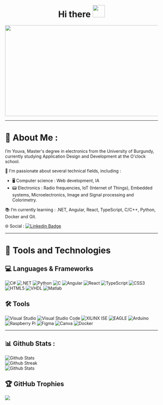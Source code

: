 <div id="header" align="center">
  <img src="https://komarev.com/ghpvc/?username=YouvaLo&style=flat-square&color=blue" alt=""/>
<h1>Hi there 
<img src="https://media3.giphy.com/media/v1.Y2lkPTc5MGI3NjExZWMybHJkN24zMWl1cGliYjhubnRqZjM0eWpjZTM0eG16ZzZsdnNyOSZlcD12MV9pbnRlcm5hbF9naWZfYnlfaWQmY3Q9cw/Q1FOFOOF6CE6FlNFxL/giphy.webp" alt="" width="40px" height="40px"/>
</h1>
</div>
<div align="center"> 
  <img src="https://www.lw-works.com/wp-content/uploads/2023/02/developpeur-web-competences.jpg" width="600" height="300"/>
</div>

----------------------------------------------------------------------------------------------------------------------------

# 💫 About Me :

I’m Youva, Master's degree in electronics from the University of Burgundy, currently studying Application Design and Development at the O'clock school.
  
📡 I'm passionate about several technical fields, including :
   - 🖥️ Computer science : Web development, IA 
   - 📟 Electronics : Radio frequencies, IoT (Internet of Things), Embedded systems, Microelectronics, Image and Signal processing and Colorimetry.
    
📚 I’m currently learning : .NET, Angular, React, TypeScript, C/C++, Python, Docker and Git. 

🌐 Social : [![Linkedin Badge](https://img.shields.io/badge/LinkedIn-%230077B5.svg?logo=linkedin&logoColor=white)](https://www.linkedin.com/in/youva-lounas/)

----------------------------------------------------------------------------------------------------------------------------

# 🧰 Tools and Technologies

## 💻 Languages & Frameworks
![C#](https://img.shields.io/badge/C%23-239120?style=for-the-badge&logo=csharp&logoColor=white)
![.NET](https://img.shields.io/badge/.NET-512BD4?style=for-the-badge&logo=.net&logoColor=white)
![Python](https://img.shields.io/badge/Python-3776AB?style=for-the-badge&logo=Python&logoColor=white)
![C](https://img.shields.io/badge/C-A8B9CC?style=for-the-badge&logo=c&logoColor=black)
![Angular](https://img.shields.io/badge/Angular-DD0031?style=for-the-badge&logo=Angular&logoColor=white)
![React](https://img.shields.io/badge/React-20232A?style=for-the-badge&logo=React&logoColor=61DAFB)
![TypeScript](https://img.shields.io/badge/TypeScript-3178C6?style=for-the-badge&logo=TypeScript&logoColor=white)
![CSS3](https://img.shields.io/badge/css3-%231572B6.svg?style=for-the-badge&logo=css3&logoColor=white) 
![HTML5](https://img.shields.io/badge/html5-%23E34F26.svg?style=for-the-badge&logo=html5&logoColor=white)
![VHDL](https://img.shields.io/badge/VHDL-9B2D30?style=for-the-badge&logo=VHDL&logoColor=white)
![Matlab](https://img.shields.io/badge/Matlab-0076A8?style=for-the-badge&logo=MATLAB&logoColor=white)

## 🛠️ Tools
![Visual Studio](https://img.shields.io/badge/Visual%20Studio-5C2D91?style=for-the-badge&logo=VisualStudio&logoColor=white)
![Visual Studio Code](https://img.shields.io/badge/Visual_Studio_Code-0078D4?style=for-the-badge&logo=Visual-Studio-Code&logoColor=white)
![XILINX ISE](https://img.shields.io/badge/XILINX%20ISE-004B87?style=for-the-badge&logoColor=white&labelColor=004B87)
![EAGLE](https://img.shields.io/badge/EAGLE%20PCB-1C1C1C?style=for-the-badge&logo=Autodesk&logoColor=white)
![Arduino](https://img.shields.io/badge/Arduino-00979D?style=for-the-badge&logo=Arduino&logoColor=white)
![Raspberry Pi](https://img.shields.io/badge/Raspberry%20Pi-A22846?style=for-the-badge&logo=RaspberryPi&logoColor=white)
![Figma](https://img.shields.io/badge/figma-%23F24E1E.svg?style=for-the-badge&logo=figma&logoColor=white)
![Canva](https://img.shields.io/badge/Canva-%2300C4CC.svg?style=for-the-badge&logo=Canva&logoColor=white)
![Docker](https://img.shields.io/badge/Docker-2496ED?style=for-the-badge&logo=docker&logoColor=white)

----------------------------------------------------------------------------------------------------------------------------

## 📊 Github Stats : 
![Github Stats](https://github-readme-stats.vercel.app/api?username=YouvaLo&theme=dark&hide_border=false&include_all_commits=true&count_private=true)<br/>
![Github Streak](https://github-readme-streak-stats.herokuapp.com/?user=YouvaLo&theme=dark&hide_border=false)<br/>
![Github Stats](https://github-readme-stats.vercel.app/api/top-langs/?username=YouvaLo&theme=dark&hide_border=false&include_all_commits=true&count_private=true&layout=compact)

## 🏆 GitHub Trophies
![](https://github-profile-trophy.vercel.app/?username=YouvaLo&theme=dracula&no-frame=false&no-bg=false&margin-w=4)

